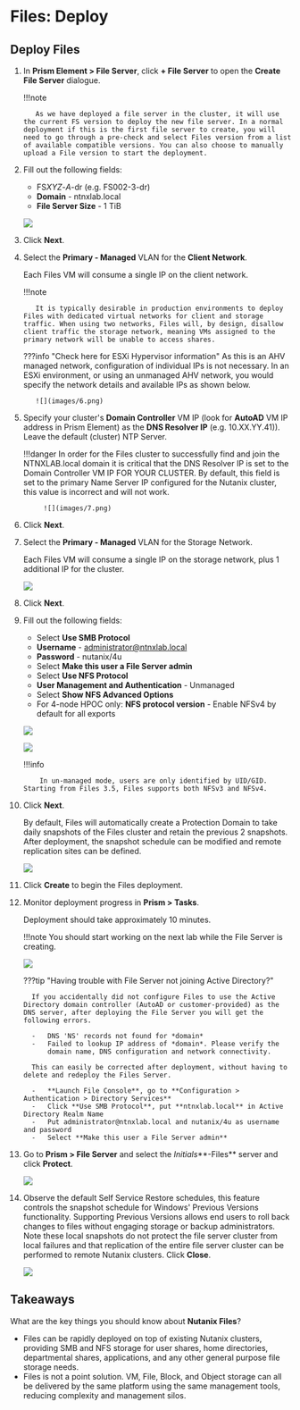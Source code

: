 # Files: Deploy

## Deploy Files

1.  In **Prism Element > File Server**, click **+ File Server** to open the
    **Create File Server** dialogue.

    !!!note

           As we have deployed a file server in the cluster, it will use the current FS version to deploy the new file server. In a normal deployment if this is the first file server to create, you will need to go through a pre-check and select Files version from a list of available compatible versions. You can also choose to manually upload a File version to start the deployment.

2.  Fill out the following fields:

    -   FS*XYZ*-*A*-dr (e.g. FS002-3-dr)
    -   **Domain** - ntnxlab.local
    -   **File Server Size** - 1 TiB

    ![](images/4.png)

3.  Click **Next**.

5.  Select the **Primary - Managed** VLAN for the **Client Network**.
    
    Each Files VM will consume a single IP on the client network.

    !!!note
    
           It is typically desirable in production environments to deploy Files with dedicated virtual networks for client and storage traffic. When using two networks, Files will, by design, disallow client traffic the storage network, meaning VMs assigned to the primary network will be unable to access shares.

   
    ???info "Check here for ESXi Hypervisor information"
           As this is an AHV managed network, configuration of individual IPs
           is not necessary. In an ESXi environment, or using an unmanaged AHV
           network, you would specify the network details and available IPs as
           shown below.
       
           ![](images/6.png)
    

6.  Specify your cluster's **Domain Controller** VM IP (look for
    **AutoAD** VM IP address in Prism Element) as the **DNS Resolver
    IP** (e.g. 10.XX.YY.41)). Leave the default (cluster) NTP Server.

    !!!danger
             In order for the Files cluster to successfully find and join the NTNXLAB.local domain it is critical that the DNS Resolver IP is set to the Domain Controller VM IP FOR YOUR CLUSTER. By default, this field is set to the primary Name Server IP configured for the Nutanix cluster, this value is incorrect and will not work.

             ![](images/7.png)

7.  Click **Next**.

8.  Select the **Primary - Managed** VLAN for the Storage Network.

    Each Files VM will consume a single IP on the storage network, plus 1 additional IP for the cluster.

    ![](images/8.png)

9.  Click **Next**.

10. Fill out the following fields:

    -   Select **Use SMB Protocol**
    -   **Username** - <administrator@ntnxlab.local>
    -   **Password** - nutanix/4u
    -   Select **Make this user a File Server admin**
    -   Select **Use NFS Protocol**
    -   **User Management and Authentication** - Unmanaged
    -   Select **Show NFS Advanced Options**
    -   For 4-node HPOC only: **NFS protocol version** - Enable NFSv4 by default for all
        exports

    ![](images/9.png)

    ![](images/9-1.png)

    !!!info

            In un-managed mode, users are only identified by UID/GID. Starting from Files 3.5, Files supports both NFSv3 and NFSv4.

11. Click **Next**.

    By default, Files will automatically create a Protection Domain to
    take daily snapshots of the Files cluster and retain the previous 2
    snapshots. After deployment, the snapshot schedule can be modified
    and remote replication sites can be defined.

    ![](images/10.png)

12. Click **Create** to begin the Files deployment.

13. Monitor deployment progress in **Prism > Tasks**.

    Deployment should take approximately 10 minutes. 

    !!!note
            You should start working on the next lab while the File Server is creating.

    ![](images/11.png)

    ???tip "Having trouble with File Server not joining Active Directory?"

          If you accidentally did not configure Files to use the Active Directory domain controller (AutoAD or customer-provided) as the DNS server, after deploying the File Server you will get the following errors.
      
          -   DNS 'NS' records not found for *domain*
          -   Failed to lookup IP address of *domain*. Please verify the
              domain name, DNS configuration and network connectivity.
      
          This can easily be corrected after deployment, without having to delete and redeploy the Files Server.
      
          -   **Launch File Console**, go to **Configuration > Authentication > Directory Services**
          -   Click **Use SMB Protocol**, put **ntnxlab.local** in Active Directory Realm Name
          -   Put administrator@ntnxlab.local and nutanix/4u as username and password
          -   Select **Make this user a File Server admin**
          
    

14. Go to **Prism > File Server** and select the *Initials***-Files**
    server and click **Protect**.

    ![](images/12.png)

15. Observe the default Self Service Restore schedules, this feature
    controls the snapshot schedule for Windows\' Previous Versions
    functionality. Supporting Previous Versions allows end users to roll
    back changes to files without engaging storage or backup
    administrators. Note these local snapshots do not protect the file
    server cluster from local failures and that replication of the
    entire file server cluster can be performed to remote Nutanix
    clusters. Click **Close**.

    ![](images/13.png)

## Takeaways

What are the key things you should know about **Nutanix Files**?

-   Files can be rapidly deployed on top of existing Nutanix clusters,
    providing SMB and NFS storage for user shares, home directories,
    departmental shares, applications, and any other general purpose
    file storage needs.
-   Files is not a point solution. VM, File, Block, and Object storage
    can all be delivered by the same platform using the same management
    tools, reducing complexity and management silos.
